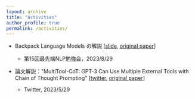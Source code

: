 ```yaml
---
layout: archive
title: "Activities"
author_profile: true
permalink: /activities/
---
```


- Backpack Language Models の解説 [[slide](https://speakerdeck.com/tatsuropianooo/lun-wen-shao-jie-backpack-language-models), [original paper](https://aclanthology.org/2023.acl-long.506/)]
  - 第15回最先端NLP勉強会，2023/8/29

- 論文解説："MultiTool-CoT: GPT-3 Can Use Multiple External Tools with Chain of Thought Prompting" [[twitter](https://twitter.com/Ina_pfgt/status/1663101946692251648?s=20), [original paper](https://arxiv.org/abs/2305.16896)]
  - Twitter, 2023/5/29

